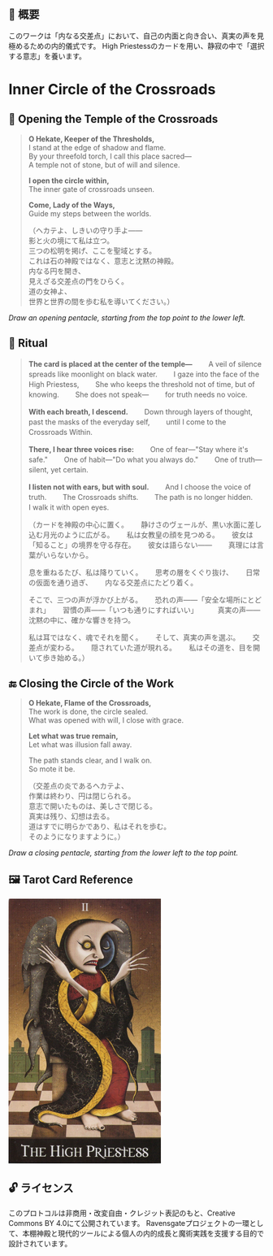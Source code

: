 ## 🧭 概要

このワークは「内なる交差点」において、自己の内面と向き合い、真実の声を見極めるための内的儀式です。
High Priestessのカードを用い、静寂の中で「選択する意志」を養います。

# Inner Circle of the Crossroads

## 🛑 Opening the Temple of the Crossroads

> **O Hekate, Keeper of the Thresholds,**  
> I stand at the edge of shadow and flame.  
> By your threefold torch, I call this place sacred—  
> A temple not of stone, but of will and silence.  
>  
> **I open the circle within,**  
> The inner gate of crossroads unseen.  
>  
> **Come, Lady of the Ways,**  
> Guide my steps between the worlds.  
>  
> （ヘカテよ、しきいの守り手よ——  
> 影と火の境にて私は立つ。  
> 三つの松明を掲げ、ここを聖域とする。  
> これは石の神殿ではなく、意志と沈黙の神殿。  
> 内なる円を開き、  
> 見えざる交差点の門をひらく。  
> 道の女神よ、  
> 世界と世界の間を歩む私を導いてください。）

*Draw an opening pentacle, starting from the top point to the lower left.*

## 🔮 Ritual

> **The card is placed at the center of the temple—**　　
> A veil of silence spreads like moonlight on black water.　　
> I gaze into the face of the High Priestess,　　
> She who keeps the threshold not of time, but of knowing.　　
> She does not speak—　　
> for truth needs no voice.　　
>
> **With each breath, I descend.**　　
> Down through layers of thought,　　
> past the masks of the everyday self,　　
> until I come to the Crossroads Within.　　
>
> **There, I hear three voices rise:**　　
> One of fear—"Stay where it's safe."　　
> One of habit—"Do what you always do."　　
> One of truth—silent, yet certain.　　
>
> **I listen not with ears, but with soul.**　　
> And I choose the voice of truth.　　
> The Crossroads shifts.　　
> The path is no longer hidden.　　
> I walk it with open eyes.　　
>
> （カードを神殿の中心に置く。　　
> 静けさのヴェールが、黒い水面に差し込む月光のように広がる。　　
> 私は女教皇の顔を見つめる。　　
> 彼女は「知ること」の境界を守る存在。　　
> 彼女は語らない——　　
> 真理には言葉がいらないから。　　
>
> 息を重ねるたび、私は降りていく。　　
> 思考の層をくぐり抜け、　　
> 日常の仮面を通り過ぎ、　　
> 内なる交差点にたどり着く。　　
>
> そこで、三つの声が浮かび上がる。　　
> 恐れの声——「安全な場所にとどまれ」　　
> 習慣の声——「いつも通りにすればいい」　　　
> 真実の声——沈黙の中に、確かな響きを持つ。　　
>
> 私は耳ではなく、魂でそれを聞く。　　
> そして、真実の声を選ぶ。　　
> 交差点が変わる。　　
> 隠されていた道が現れる。　　
> 私はその道を、目を開いて歩き始める。）　　

## 🔚 Closing the Circle of the Work

> **O Hekate, Flame of the Crossroads,**  
> The work is done, the circle sealed.  
> What was opened with will, I close with grace.  
>  
> **Let what was true remain,**  
> Let what was illusion fall away.  
>  
> The path stands clear, and I walk on.  
> So mote it be.  
>  
> （交差点の炎であるヘカテよ、  
> 作業は終わり、円は閉じられる。  
> 意志で開いたものは、美しさで閉じる。  
> 真実は残り、幻想は去る。  
> 道はすでに明らかであり、私はそれを歩む。  
> そのようになりますように。）

*Draw a closing pentacle, starting from the lower left to the top point.*


## 🖼️ Tarot Card Reference

<img src="inner_high_priestess.jpg" width="300">


## 🔓 ライセンス

このプロトコルは非商用・改変自由・クレジット表記のもと、Creative Commons BY 4.0にて公開されています。
Ravensgateプロジェクトの一環として、本棚神殿と現代的ツールによる個人の内的成長と魔術実践を支援する目的で設計されています。
